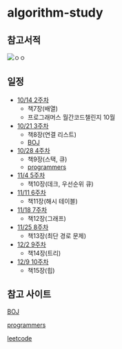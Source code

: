 # algorithm-study

## 참고서적
![ㅇㅇ](http://image.kyobobook.co.kr/images/book/xlarge/178/x9791189909178.jpg)

## 일정
* [10/14 2주차](https://github.com/DevooKim/algorithm-study/tree/main/week2)
  + 책7장(배열)
  + 프로그래머스 월간코드챌린지 10월
* [10/21 3주차](https://github.com/DevooKim/algorithm-study/tree/main/week3)
  + 책8장(연결 리스트)
  + [BOJ](https://www.acmicpc.net/workbook/view/1066)
* [10/28 4주차](https://github.com/DevooKim/algorithm-study/tree/main/week4)
  + 책9장(스택, 큐)
  + [programmers](https://programmers.co.kr/learn/courses/30/parts/12081)
* [11/4 5주차](https://github.com/DevooKim/algorithm-study/tree/main/week5)
  + 책10장(데크, 우선순위 큐)
* [11/11 6주차](https://github.com/DevooKim/algorithm-study/tree/main/week6)
  + 책11장(해시 테이블)
* [11/18 7주차](https://github.com/DevooKim/algorithm-study/tree/main/week7)
  + 책12장(그래프)
* [11/25 8주차](https://github.com/DevooKim/algorithm-study/tree/main/week8)
  + 책13장(최단 경로 문제)
* [12/2 9주차](https://github.com/DevooKim/algorithm-study/tree/main/week9)
  + 책14장(트리)
* [12/9 10주차](https://github.com/DevooKim/algorithm-study/tree/main/week10)
  + 책15장(힙)
  
## 참고 사이트
[BOJ](https://www.acmicpc.net/)

[programmers](https://programmers.co.kr/)

[leetcode](https://leetcode.com/problemset/all/)
